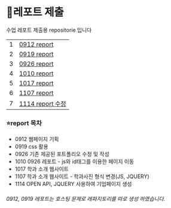 # 📗레포트 제출
 수업 레포트 제출용 repositorie 입니다
<table>
 <tr>
  <td>1</td>
  <td>
    <a href="https://github.com/SEUNGACHOI0925/0912">0912 report</a>
  </td>
  </tr>
  <tr>
   <td>2</td>
  <td>
    <a href="https://github.com/SEUNGACHOI0925/0919">0919 report</a>
  </td>
 </tr>
 <tr>
  <td>3</td>
  <td>
    <a href="https://seungachoi0925.github.io/cordova/0926/index.html">0926 report</a>
  </td>
 </tr>
  <tr>
  <td>4</td>
  <td>
    <a href="https://seungachoi0925.github.io/cordova/1010수정/index.html">1010 report</a>
  </td>
 </tr>
 <tr>
  <td>5</td>
  <td>
    <a href="https://seungachoi0925.github.io/cordova/1017/index.html">1017 report</a>
  </td>
 </tr>
<tr>
  <td>6</td>
  <td>
    <a href="https://seungachoi0925.github.io/cordova/1107/index.html">1107 report</a>
  </td>
 </tr>
 <tr>
  <td>7</td>
  <td>
    <a href="https://seungachoi0925.github.io/cordova/1114수정/1114.html">1114 report 수정</a>
  </td>
 </tr>
</table>

### ⭐report 목차
-  0912 웹페이지 기획
-  0919 css 활용
-  0926 기존 제공된 포트폴리오 수정 및 작성
-  1010 0926 레포트 - js와 id태그를 이용한 페이지 이동
-  1017 학과 소개 웹사이트
-  1107 학과 소개 웹사이트 - 학과사진 형식 변경(JS, JQUERY)
-  1114 OPEN API, JQUERY 사용하여 기업페이지 생성
 ###### 0912, 0919 레포트는 호스팅 문제로 레파지토리를 따로 생성 하였습니다.
